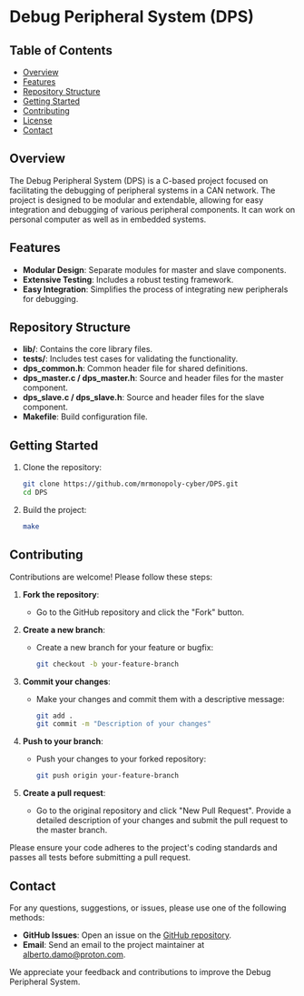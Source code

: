 # Debug Peripheral System (DPS)

## Table of Contents
- [Overview](#overview)
- [Features](#features)
- [Repository Structure](#repository-structure)
- [Getting Started](#getting-started)
- [Contributing](#contributing)
- [License](#license)
- [Contact](#contact)

## Overview
The Debug Peripheral System (DPS) is a C-based project focused on facilitating the debugging of peripheral systems in a CAN network.
The project is designed to be modular and extendable, allowing for easy integration and debugging of various peripheral components.
It can work on personal computer as well as in embedded systems.

## Features
- **Modular Design**: Separate modules for master and slave components.
- **Extensive Testing**: Includes a robust testing framework.
- **Easy Integration**: Simplifies the process of integrating new peripherals for debugging.

## Repository Structure
- **lib/**: Contains the core library files.
- **tests/**: Includes test cases for validating the functionality.
- **dps_common.h**: Common header file for shared definitions.
- **dps_master.c / dps_master.h**: Source and header files for the master component.
- **dps_slave.c / dps_slave.h**: Source and header files for the slave component.
- **Makefile**: Build configuration file.

## Getting Started
1. Clone the repository:
   ```sh
   git clone https://github.com/mrmonopoly-cyber/DPS.git
   cd DPS
   ```

1. Build the project:
    ```sh
    make
    ```

## Contributing
Contributions are welcome! Please follow these steps:

1. **Fork the repository**:
   - Go to the GitHub repository and click the "Fork" button.

2. **Create a new branch**:
   - Create a new branch for your feature or bugfix:
     ```sh
     git checkout -b your-feature-branch
     ```

3. **Commit your changes**:
   - Make your changes and commit them with a descriptive message:
     ```sh
     git add .
     git commit -m "Description of your changes"
     ```

4. **Push to your branch**:
   - Push your changes to your forked repository:
     ```sh
     git push origin your-feature-branch
     ```

5. **Create a pull request**:
   - Go to the original repository and click "New Pull Request". Provide a detailed description of your changes and submit the pull request to the master branch.

Please ensure your code adheres to the project's coding standards and passes all tests before submitting a pull request.

## Contact
For any questions, suggestions, or issues, please use one of the following methods:

- **GitHub Issues**: Open an issue on the [GitHub repository](https://github.com/mrmonopoly-cyber/DPS/issues).
- **Email**: Send an email to the project maintainer at [alberto.damo@proton.com](mailto:alberto.damo@proton.me).

We appreciate your feedback and contributions to improve the Debug Peripheral System.

